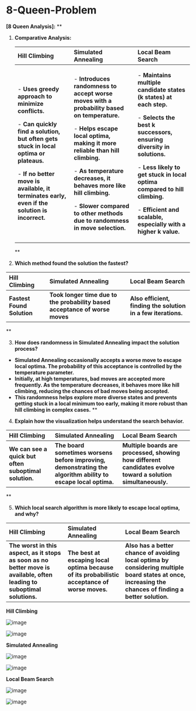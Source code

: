 # 8-Queen-Problem

**[8 Queen Analysis]:**
**



1. **Comparative Analysis:**

   |**Hill Climbing**|**Simulated Annealing**|**Local Beam Search**|
   | :- | :- | :- |
   |<p>- **Uses greedy approach to minimize conflicts.**</p><p>- **Can quickly find a solution, but often gets stuck in local optima or plateaus.**</p><p>- **If no better move is available, it terminates early, even if the solution is incorrect.**</p><p></p>|<p>- **Introduces randomness to accept worse moves with a probability based on temperature.**</p><p>- **Helps escape local optima, making it more reliable than hill climbing.**</p><p>- **As temperature decreases, it behaves more like hill climbing.**</p><p>- **Slower compared to other methods due to randomness in move selection.**</p><p></p>|<p>- **Maintains multiple candidate states (k states) at each step.**</p><p>- **Selects the best k successors, ensuring diversity in solutions.**</p><p>- **Less likely to get stuck in local optima compared to hill climbing.**</p><p>- **Efficient and scalable, especially with a higher k value.**</p><p></p>|
   **


2. **Which method found the solution the fastest?**

|**Hill Climbing**|**Simulated Annealing**|**Local Beam Search**|
| :- | :- | :- |
|**Fastest Found Solution**|**Took longer time due to the probability based acceptance of worse moves**|**Also efficient, finding the solution in a few iterations.**|
**



3. **How does randomness in Simulated Annealing impact the solution process?**
- **Simulated Annealing occasionally accepts a worse move to escape local optima. The probability of this acceptance is controlled by the temperature parameter.**
- **Initially, at high temperatures, bad moves are accepted more frequently. As the temperature decreases, it behaves more like hill climbing, reducing the chances of bad moves being accepted.**
- **This randomness helps explore more diverse states and prevents getting stuck in a local minimum too early, making it more robust than hill climbing in complex cases.**
**



4. **Explain how the visualization helps understand the search behavior.**

|**Hill Climbing**|**Simulated Annealing**|**Local Beam Search**|
| :- | :- | :- |
|**We can see a quick but often suboptimal solution.**|**The board sometimes worsens before improving, demonstrating the algorithm ability to escape local optima.**|**Multiple boards are processed, showing how different candidates evolve toward a solution simultaneously.**|
**




5. **Which local search algorithm is more likely to escape local optima, and why?**

|**Hill Climbing**|**Simulated Annealing**|**Local Beam Search**|
| :- | :- | :- |
|**The worst in this aspect, as it stops as soon as no better move is available, often leading to suboptimal solutions.**|**The best at escaping local optima because of its probabilistic acceptance of worse moves.**|**Also has a better chance of avoiding local optima by considering multiple board states at once, increasing the chances of finding a better solution.**|

**Hill Climbing**

![image](https://github.com/user-attachments/assets/13a42926-f6f9-406f-9919-9e0da1be4112)

![image](https://github.com/user-attachments/assets/ad3edd74-5e1f-47ed-ab84-32ddff9a1ef3)

**Simulated Annealing**

![image](https://github.com/user-attachments/assets/d46b82a0-b9b9-4436-9e12-01823336896a)

![image](https://github.com/user-attachments/assets/1e834328-4d63-43cf-836e-7a38223f1898)

**Local Beam Search**

![image](https://github.com/user-attachments/assets/7fb24719-5ca6-4578-83ea-a35e053ca6fd)

![image](https://github.com/user-attachments/assets/5c55c6b0-94a1-41bd-9148-4e402d06a2e7)

